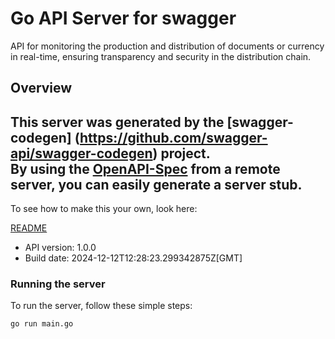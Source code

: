# Go API Server for swagger

API for monitoring the production and distribution of documents or currency in real-time, ensuring transparency and security in the distribution chain.

## Overview
This server was generated by the [swagger-codegen]
(https://github.com/swagger-api/swagger-codegen) project.  
By using the [OpenAPI-Spec](https://github.com/OAI/OpenAPI-Specification) from a remote server, you can easily generate a server stub.  
-

To see how to make this your own, look here:

[README](https://github.com/swagger-api/swagger-codegen/blob/master/README.md)

- API version: 1.0.0
- Build date: 2024-12-12T12:28:23.299342875Z[GMT]


### Running the server
To run the server, follow these simple steps:

```
go run main.go
```

